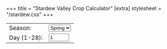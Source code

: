 +++
title = "Stardew Valley Crop Calculator"
[extra]
stylesheet = "/stardew.css"
+++

<script src="/crops.js" async></script>

<div>
<table id="input-panel">
  <tr>
    <td><label for="season">Season:</label></td>
    <td>
      <select id="season" name="season">
        <option value="spring">Spring</option>
      </select>
    </td>
  </tr>
  <tr>
    <td><label for="day">Day (1-28):</label></td>
    <td><input type="number" id="day" name="day" min="1" max="28" value="1"/></td>
  </tr>
</table>

<table id="crop-table" class="sortable"></table>